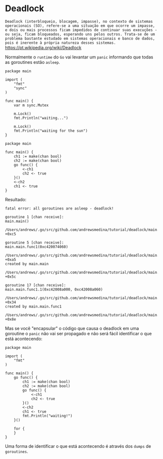 # Deadlock

`Deadlock (interbloqueio, blocagem, impasse), no contexto de sistemas operacionais (SO), refere-se a uma situação em que ocorre um impasse, e dois ou mais processos ficam impedidos de continuar suas execuções - ou seja, ficam bloqueados, esperando uns pelos outros. Trata-se de um problema bastante estudado em sistemas operacionais e banco de dados, pois é inerente à própria natureza desses sistemas.` https://pt.wikipedia.org/wiki/Deadlock

Normalmente o `runtime` do `Go` vai levantar um `panic` 
informando que todas as goroutines estão `asleep`.

```
package main

import (
	"fmt"
	"sync"
)

func main() {
	var m sync.Mutex

	m.Lock()
	fmt.Println("waiting...")

	m.Lock()
	fmt.Println("waiting for the sun")
}
```

```
package main

func main() {
	ch1 := make(chan bool)
	ch2 := make(chan bool)
	go func() {
		<-ch1
		ch2 <- true
	}()
	<-ch2
	ch1 <- true
}
```

Resultado:

```
fatal error: all goroutines are asleep - deadlock!

goroutine 1 [chan receive]:
main.main()
	/Users/andrews/.go/src/github.com/andrewsmedina/tutorial/deadlock/main.go:25 +0xc5

goroutine 5 [chan receive]:
main.main.func1(0xc420074060)
	/Users/andrews/.go/src/github.com/andrewsmedina/tutorial/deadlock/main.go:17 +0xa5
created by main.main
	/Users/andrews/.go/src/github.com/andrewsmedina/tutorial/deadlock/main.go:10 +0x5c

goroutine 17 [chan receive]:
main.main.func1.1(0xc42008a000, 0xc42008a060)
	/Users/andrews/.go/src/github.com/andrewsmedina/tutorial/deadlock/main.go:14 +0x34
created by main.main.func1
	/Users/andrews/.go/src/github.com/andrewsmedina/tutorial/deadlock/main.go:13 +0x8e
```

Mas se você "encapsular" o código que causa o deadlock em uma
goroutine o `panic` não vai ser propagado e não será fácil
identificar o que está acontecendo:

```
package main

import (
	"fmt"
)

func main() {
	go func() {
		ch1 := make(chan bool)
		ch2 := make(chan bool)
		go func() {
			<-ch1
			ch2 <- true
		}()
		<-ch2
		ch1 <- true
		fmt.Println("waiting!")
	}()

	for {
	}
}
```

Uma forma de identificar o que está acontecendo é através dos
`dumps` de `goroutines`.